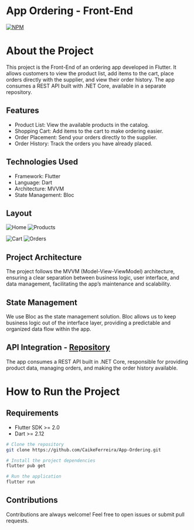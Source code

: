 # App Ordering - Front-End
[![NPM](https://img.shields.io/npm/l/react)](https://github.com/CaikeFerreira/App-Ordering/blob/main/LICENSE) 

# About the Project
This project is the Front-End of an ordering app developed in Flutter. It allows customers to view the product list, add items to the cart, place orders directly with the supplier, and view their order history. The app consumes a REST API built with .NET Core, available in a separate repository.

## Features
- Product List: View the available products in the catalog.
- Shopping Cart: Add items to the cart to make ordering easier.
- Order Placement: Send your orders directly to the supplier.
- Order History: Track the orders you have already placed.

## Technologies Used
- Framework: Flutter
- Language: Dart
- Architecture: MVVM
- State Management: Bloc

## Layout
![Home](https://github.com/CaikeFerreira/App-Ordering/blob/main/assets/images/Layout%20Home.png)
![Products](https://github.com/CaikeFerreira/App-Ordering/blob/main/assets/images/Layout%20Product%20List.png)

![Cart](https://github.com/CaikeFerreira/App-Ordering/blob/main/assets/images/Layout%20Cart.png)
![Orders](https://github.com/CaikeFerreira/App-Ordering/blob/main/assets/images/Layout%20Order.png)

## Project Architecture
The project follows the MVVM (Model-View-ViewModel) architecture, ensuring a clear separation between business logic, user interface, and data management, facilitating the app’s maintenance and scalability.

## State Management
We use Bloc as the state management solution. Bloc allows us to keep business logic out of the interface layer, providing a predictable and organized data flow within the app.

## API Integration - [Repository](https://github.com/CaikeFerreira/App-Ordering-API)
The app consumes a REST API built in .NET Core, responsible for providing product data, managing orders, and making the order history available.


# How to Run the Project

## Requirements
- Flutter SDK >= 2.0
- Dart >= 2.12

```bash
# Clone the repository
git clone https://github.com/CaikeFerreira/App-Ordering.git

# Install the project dependencies
flutter pub get

# Run the application
flutter run
```

## Contributions
Contributions are always welcome! Feel free to open issues or submit pull requests.
